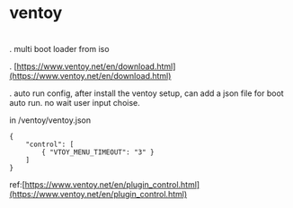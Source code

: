 # ventoy

# 

. multi boot loader from iso

. [https://www.ventoy.net/en/download.html](https://www.ventoy.net/en/download.html)

. auto run config, after install the ventoy setup, can add a json file for boot auto run. no wait user input choise.

in   /ventoy/ventoy.json

```
{
    "control": [
        { "VTOY_MENU_TIMEOUT": "3" }
    ]
}

```

ref:[https://www.ventoy.net/en/plugin_control.html](https://www.ventoy.net/en/plugin_control.html)